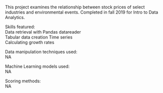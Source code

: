 This project examines the relationship between stock prices of select industries and environmental events. Completed in fall 2019 for Intro to Data Analytics.

Skills featured:  
Data retrieval with Pandas datareader  
Tabular data creation
Time series  
Calculating growth rates

Data manipulation techniques used:  
NA

Machine Learning models used:  
NA

Scoring methods:  
NA
